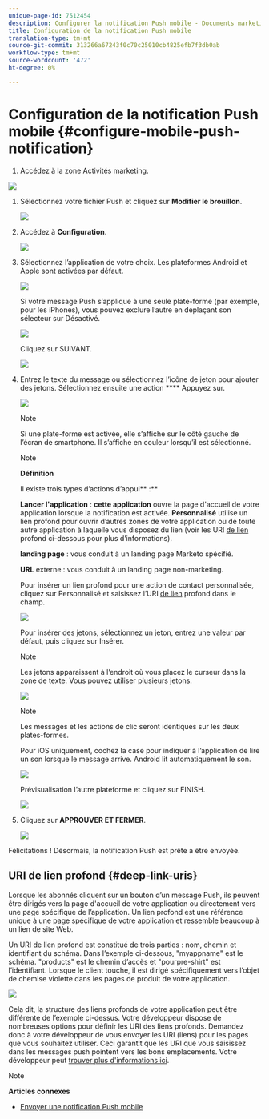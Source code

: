 ```yaml
---
unique-page-id: 7512454
description: Configurer la notification Push mobile - Documents marketing - Documentation du produit
title: Configuration de la notification Push mobile
translation-type: tm+mt
source-git-commit: 313266a67243f0c70c25010cb4825efb7f3db0ab
workflow-type: tm+mt
source-wordcount: '472'
ht-degree: 0%

---
```



# Configuration de la notification Push mobile {#configure-mobile-push-notification}

1. Accédez à la zone Activités marketing.

![](assets/2fbf1ab6-2247-40c8-980d-be56b9d94890.png)

1. Sélectionnez votre fichier Push et cliquez sur **Modifier le brouillon**.

   ![](assets/image2016-8-23-16-3a49-3a48.png)

1. Accédez à **Configuration**.

   ![](assets/image2016-8-23-16-3a51-3a56.png)

1. Sélectionnez l’application de votre choix. Les plateformes Android et Apple sont activées par défaut.

   ![](assets/image2016-8-23-16-3a53-3a33.png)

   Si votre message Push s’applique à une seule plate-forme (par exemple, pour les iPhones), vous pouvez exclure l’autre en déplaçant son sélecteur sur Désactivé.

   ![](assets/image2016-8-23-16-3a41-3a48.png)

   Cliquez sur SUIVANT.

   ![](assets/image2016-8-23-16-3a43-3a28.png)

1. Entrez le texte du message ou sélectionnez l’icône de jeton pour ajouter des jetons. Sélectionnez ensuite une action **** Appuyez sur.

   ![](assets/image2015-9-14-16-3a7-3a43.png)

   >[!NOTE]
   >
   >Si une plate-forme est activée, elle s’affiche sur le côté gauche de l’écran de smartphone. Il s’affiche en couleur lorsqu’il est sélectionné.

   >[!NOTE]
   >
   >**Définition**
   >
   >
   >Il existe trois types d’actions d’appui** :**
   >
   >
   >**Lancer l&#39;application** : **cette application** ouvre la page d&#39;accueil de votre application lorsque la notification est activée. **Personnalisé** utilise un lien profond pour ouvrir d’autres zones de votre application ou de toute autre application à laquelle vous disposez du lien (voir les URI [de lien](#Deeplink) profond ci-dessous pour plus d’informations).
   >
   >
   >**landing page** : vous conduit à un landing page Marketo spécifié.
   >
   >
   >**URL** externe : vous conduit à un landing page non-marketing.

   Pour insérer un lien profond pour une action de contact personnalisée, cliquez sur Personnalisé et saisissez l’URI [de lien](#Deeplink) profond dans le champ.

   ![](assets/image2016-7-28-16-3a19-3a13.png)

   Pour insérer des jetons, sélectionnez un jeton, entrez une valeur par défaut, puis cliquez sur Insérer.

   >[!NOTE]
   >
   >Les jetons apparaissent à l’endroit où vous placez le curseur dans la zone de texte. Vous pouvez utiliser plusieurs jetons.

   ![](assets/image2015-8-10-14-3a48-3a52.png)

   >[!NOTE]
   >
   >Les messages et les actions de clic seront identiques sur les deux plates-formes.

   Pour iOS uniquement, cochez la case pour indiquer à l’application de lire un son lorsque le message arrive. Android lit automatiquement le son.

   ![](assets/ios-tap-and-notification-hand.png)

   Prévisualisation l’autre plateforme et cliquez sur FINISH.

   ![](assets/image2015-9-14-16-3a12-3a34.png)

1. Cliquez sur **APPROUVER ET FERMER**.

   ![](assets/323dda12-0543-4558-8562-563eed5fa0e0.png)

Félicitations ! Désormais, la notification Push est prête à être envoyée.

## URI de lien profond {#deep-link-uris}

Lorsque les abonnés cliquent sur un bouton d’un message Push, ils peuvent être dirigés vers la page d&#39;accueil de votre application ou directement vers une page spécifique de l’application. Un lien profond est une référence unique à une page spécifique de votre application et ressemble beaucoup à un lien de site Web.

Un URI de lien profond est constitué de trois parties : nom, chemin et identifiant du schéma. Dans l’exemple ci-dessous, &quot;myappname&quot; est le schéma. &quot;products&quot; est le chemin d’accès et &quot;pourpre-shirt&quot; est l’identifiant. Lorsque le client touche, il est dirigé spécifiquement vers l’objet de chemise violette dans les pages de produit de votre application.

![](assets/image2016-7-29-12-3a49-3a1.png)

Cela dit, la structure des liens profonds de votre application peut être différente de l’exemple ci-dessus. Votre développeur dispose de nombreuses options pour définir les URI des liens profonds. Demandez donc à votre développeur de vous envoyer les URI (liens) pour les pages que vous souhaitez utiliser. Ceci garantit que les URI que vous saisissez dans les messages push pointent vers les bons emplacements. Votre développeur peut [trouver plus d&#39;informations ici](http://developers.marketo.com/mobile/enabling-deep-links-in-your-app/).

>[!NOTE]
>
>**Articles connexes**
>
>* [Envoyer une notification Push mobile](send-a-mobile-push-notification.md)

>



